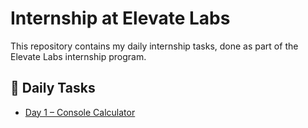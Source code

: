 # Internship at Elevate Labs

This repository contains my daily internship tasks, done as part of the Elevate Labs internship program.

## 📅 Daily Tasks

- [Day 1 – Console Calculator](./Day1_Consle_Calculator/)
